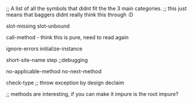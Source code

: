 ;; A list of all the symbols that didnt fit the the 3 main categories.
;; this just means that baggers didnt really think this through :D

slot-missing
slot-unbound

call-method - think this is pure, need to read again

ignore-errors
initialize-instance

short-site-name
step ;;debugging

no-applicable-method
no-next-method

check-type ;; throw exception by design
declaim

;; methods are interesting, if you can make it impure is the root impure?
